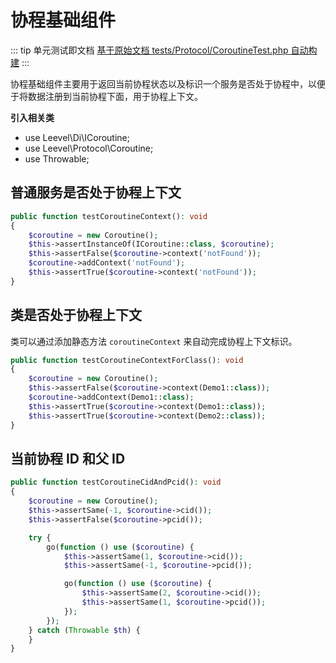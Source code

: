 # 协程基础组件

::: tip 单元测试即文档
[基于原始文档 tests/Protocol/CoroutineTest.php 自动构建](https://github.com/hunzhiwange/framework/blob/master/tests/Protocol/CoroutineTest.php)
:::
    
协程基础组件主要用于返回当前协程状态以及标识一个服务是否处于协程中，以便于将数据注册到当前协程下面，用于协程上下文。

**引入相关类**

 * use Leevel\Di\ICoroutine;
 * use Leevel\Protocol\Coroutine;
 * use Throwable;

## 普通服务是否处于协程上下文

``` php
public function testCoroutineContext(): void
{
    $coroutine = new Coroutine();
    $this->assertInstanceOf(ICoroutine::class, $coroutine);
    $this->assertFalse($coroutine->context('notFound'));
    $coroutine->addContext('notFound');
    $this->assertTrue($coroutine->context('notFound'));
}
```
    
## 类是否处于协程上下文

类可以通过添加静态方法 `coroutineContext` 来自动完成协程上下文标识。

``` php
public function testCoroutineContextForClass(): void
{
    $coroutine = new Coroutine();
    $this->assertFalse($coroutine->context(Demo1::class));
    $coroutine->addContext(Demo1::class);
    $this->assertTrue($coroutine->context(Demo1::class));
    $this->assertTrue($coroutine->context(Demo2::class));
}
```
    
## 当前协程 ID 和父 ID

``` php
public function testCoroutineCidAndPcid(): void
{
    $coroutine = new Coroutine();
    $this->assertSame(-1, $coroutine->cid());
    $this->assertFalse($coroutine->pcid());

    try {
        go(function () use ($coroutine) {
            $this->assertSame(1, $coroutine->cid());
            $this->assertSame(-1, $coroutine->pcid());

            go(function () use ($coroutine) {
                $this->assertSame(2, $coroutine->cid());
                $this->assertSame(1, $coroutine->pcid());
            });
        });
    } catch (Throwable $th) {
    }
}
```